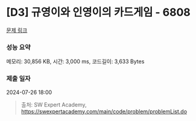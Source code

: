 # [D3] 규영이와 인영이의 카드게임 - 6808 

[문제 링크](https://swexpertacademy.com/main/code/problem/problemDetail.do?contestProbId=AWgv9va6HnkDFAW0) 

### 성능 요약

메모리: 30,856 KB, 시간: 3,000 ms, 코드길이: 3,633 Bytes

### 제출 일자

2024-07-26 18:00



> 출처: SW Expert Academy, https://swexpertacademy.com/main/code/problem/problemList.do